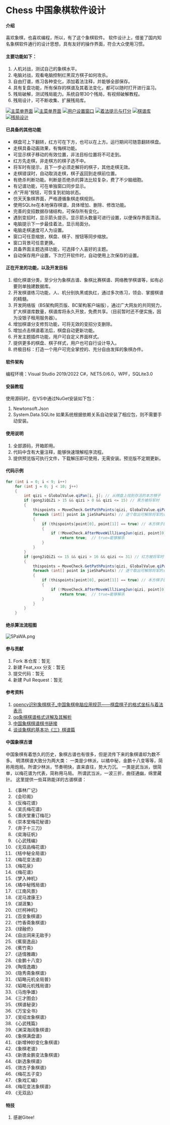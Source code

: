 # Chess 中国象棋软件设计

#### 介绍
喜欢象棋，也喜欢编程，所以，有了这个象棋软件。
软件设计上，借鉴了国内知名象棋软件通行的设计思想，具有友好的操作界面，符合大众使用习惯。

#### 主要功能如下：
1. 人机对战，测试自己的象棋水平。
2. 电脑对战，观看电脑控制红黑双方棋子如何攻杀。
3. 自由打谱，练习各种变化，添加着法注释，并能够全部保存。
4. 具有复盘功能，所有保存的棋谱及其着法变化，都可以随时打开进行温习。
5. 残局破解，测试残局能力。系统自带30个残局，有视频破解教程。
6. 残局设计，可不断收集、扩展残局库。

[![主菜单界面](https://s1.328888.xyz/2022/09/08/9EVxw.png)](https://imgloc.com/i/9EVxw)
[![主菜单界面](https://s1.328888.xyz/2022/09/08/9EzaF.png)](https://imgloc.com/i/9EzaF)
[![用户设置窗口](https://s1.328888.xyz/2022/09/08/9EUjs.png)](https://imgloc.com/i/9EUjs)
[![着法提示与打分](https://s1.328888.xyz/2022/09/08/9Exc0.png)](https://imgloc.com/i/9Exc0)
[![棋谱库](https://s1.328888.xyz/2022/09/08/9EJQp.png)](https://imgloc.com/i/9EJQp)
[![残局设计](https://s1.328888.xyz/2022/09/08/9EyNo.png)](https://imgloc.com/i/9EyNo)

#### 已具备的其他功能
* 棋盘可上下翻转，红方可在下方，也可以在上方。运行期间可随意翻转棋盘。
* 走棋具备动画效果，有悔棋功能。
* 可显示棋子移动的有效位置，非法目标位置将不可走到。
* 红方先走棋，非走棋方的棋子选不中。
* 将军时有提示，且下一步必须走解将的棋子，其他走棋无效。
* 走棋错误时，自动取消走棋，棋子返回到走棋前位置。
* 有绝杀判断功能。判断是否绝杀的算法比较复杂，费了不少脑细胞。
* 有记谱功能，可在单独窗口同步显示。
* 点“开局”按钮，可恢复到初始状态。
* 仿天天象棋界面，严格遵循象棋走棋规则。
* 使用SQLite在本地保存棋谱，具体增加、删除、修改功能。
* 完善的变招数据存储结构，可保存所有变化。
* 遇到变招时，显示箭头提示。显示箭头数量可进行设置，以便保存界面清洁。
* 电脑提示下一步最佳着法，显示局面分。
* 电脑走棋速度可人为设置。
* 窗口可任意缩放，棋盘、棋子、按钮等同步缩放。
* 窗口背景可任意更换。
* 具备界面主题选择功能，可选择个人喜好的主题。
* 自动保存用户设置，下次打开软件时，自动使用上次保存的设置。

#### 正在开发的功能，以及开发目标

1. 细化棋谱分类，至少分为象棋古谱、象棋比赛棋谱、网络教学棋谱等，如有必要则单独建数据库。
2. 开发棋谱练习功能，人、机分别执黑或执红，通过多次练习，领会、掌握棋谱的精髓。
3. 开发网络版（BS架构网页版、BC架构客户端版），通过广大网友的共同努力，扩大棋谱库数量，棋谱库将永久开放，免费共享。（目前暂时还不便实施，因为没银子租用服务器）。
4. 增加棋谱分支修剪功能，可将无效的变招分支删除。
5. 增加点击棋谱着法后，棋盘自动更新功能。
6. 开发主题插件功能，用户可自定义界面样式。
7. 提供更多的棋盘、棋子样式，用户也可自行设计导入。
8. 终极目标：打造一个用户可完全掌控的、充分自由发挥的象棋办件。

#### 软件架构

编程环境：Visual Studio 2019/2022
C#，NET5.0/6.0，WPF，SQLite3.0

#### 安装教程

使用源码时，在VS中通过NuGet安装如下包：
1.  Newtonsoft.Json
2.  System.Data.SQLite
如果系统根据依赖关系自动安装了相应包，则不需要手动安装。


#### 使用说明

1.  全部源码，开箱即用。
2.  代码中含有大量注释，能够快速理解程序流程。
3.  提供预览版可执行文件，下载解压即可使用，无需安装。预览版不定期更新。

#### 代码示例

``` c#
for (int i = 0; i < 9; i++)
    for (int j = 0; j < 10; j++)
    {
        int qizi = GlobalValue.qiPan[i, j]; // 从棋盘上找到存活的本方棋子
        if (gongJiQiZi > 15 && qizi > 0 && qizi <= 15) // 黑方被将军时
        {
            thispoints = MoveCheck.GetPathPoints(qizi, GlobalValue.qiPan); // 获得本方棋子的可移动路径
            foreach (int[] point in jieShaPoints) // 逐个取出可解除将军的点位坐标
            {
                if (thispoints[point[0], point[1]] == true) // 本方棋子的可移动路径是否包含解除攻击点
                {
                    if (!MoveCheck.AfterMoveWillJiangJun(qizi, point[0], point[1], GlobalValue.qiPan))
                        return true;  // true=能够解杀
                }
            }
        }
        if (gongJiQiZi <= 15 && qizi > 16 && qizi <= 31) // 红方被将军时
        {
            thispoints = MoveCheck.GetPathPoints(qizi, GlobalValue.qiPan); // 获得本方棋子的可移动路径
            foreach (int[] point in jieShaPoints) // 逐个取出可解除将军的点位坐标
            {
                if (thispoints[point[0], point[1]] == true) // 本方棋子的可移动路径是否包含解除攻击点
                {
                    if (!MoveCheck.AfterMoveWillJiangJun(qizi, point[0], point[1], GlobalValue.qiPan))
                        return true;  // true=能够解杀
                }
            }
        }
    }
```


#### 绝杀算法流程图
![5PaWA.png](https://s1.328888.xyz/2022/06/02/5PaWA.png)
#### 参与贡献

1.  Fork 本仓库：暂无
2.  新建 Feat_xxx 分支：暂无
3.  提交代码：暂无
4.  新建 Pull Request：暂无

#### 参考资料

1.  [opencv识别象棋棋子_中国象棋电脑应用规范——棋盘棋子的格式坐标与着法表示](https://blog.csdn.net/weixin_28681719/article/details/113090094?utm_medium=distribute.pc_relevant.none-task-blog-2~default~baidujs_title~default-4-113090094-blog-87528438.pc_relevant_paycolumn_v3&spm=1001.2101.3001.4242.3&utm_relevant_index=6)
2.  [qq象棋棋谱格式详解及其解析](https://blog.csdn.net/qq_43668159/article/details/87528438)
3.  [中国象棋棋谱棋书链接](https://blog.csdn.net/hbuxiaofei/article/details/50686325?utm_medium=distribute.pc_relevant.none-task-blog-2~default~baidujs_title~default-0-50686325-blog-87528438.pc_relevant_paycolumn_v3&spm=1001.2101.3001.4242.1&utm_relevant_index=2)
4.  [谈谈象棋的基本功《三》棋谱篇](https://blog.csdn.net/l970090853/article/details/89036756?spm=1001.2101.3001.6650.3&utm_medium=distribute.pc_relevant.none-task-blog-2%7Edefault%7ECTRLIST%7ERate-3-89036756-blog-87528438.pc_relevant_paycolumn_v3&depth_1-utm_source=distribute.pc_relevant.none-task-blog-2%7Edefault%7ECTRLIST%7ERate-3-89036756-blog-87528438.pc_relevant_paycolumn_v3&utm_relevant_index=5)

#### 中国象棋古谱

中国象棋有着悠久的历史，象棋古谱也有很多，但是流传下来的象棋谱却为数不多。
明清棋谱大致分为两大类：
一类是少林派，以橘中秘，金鹏十八变等等，简称用炮局。所谓少林派，节奏明快，直来直往，势大力沉。
一类是武当派，很简单，以梅花谱为代表，简称用马局。 所谓武当派，一波三折，曲径通幽，绵里藏针。
这里提供一些耳熟能详的古谱棋谱：
1. 《事林广记》
2. 《会珍阁》
3. 《反梅花谱》
4. 《吴氏梅花谱》
5. 《善庆堂重订梅花》
6. 《崇本堂梅花秘谱》
7. 《弃子十三刀》
8. 《奕海征帆》
9. 《心武残编》
10. 《无双品梅花谱》
11. 《桔中秘全局谱》
12. 《梅花变法谱》
13. 《梅花泉》
14. 《梅花谱》
15. 《梦入神机》
16. 《橘中秘残局谱》
17. 《江南风景》
18. 《泥马渡康王》
19. 《湖涯集》
20. 《烂柯神机》
21. 《百变象棋谱》
22. 《竹香斋象棋谱》
23. 《绿融侨》
24. 《自出洞来无敌手》
25. 《蕉窗逸品》
26. 《蕉竹斋》
27. 《适情雅趣》
28. 《金鹏十八变》
29. 《陶情逸趣》
30. 《隐秀斋象棋谱》
31. 《韬略元机全局普》
32. 《韬略元机残局谱》
33. 《马炮争雄》
34. 《三才图会》
35. 《棋谱秘录》
36. 《万宝全书》
37. 《吴绍龙象棋谱》
38. 《心武残篇》
39. 《渊深海阔象棋谱》
40. 《象棋满盘谱》
41. 《新增神妙变化象棋谱》
42. 《象棋老谱》
43. 《新镌金鹏变法象棋谱》
44. 《新选象棋谱》
45. 《效古子象棋谱》
46. 《梅花五子变》
47. 《象戏汇编》
48. 《梅花变法象棋谱》
49. 《无双品》
#### 特技

1.  感谢Gitee!
